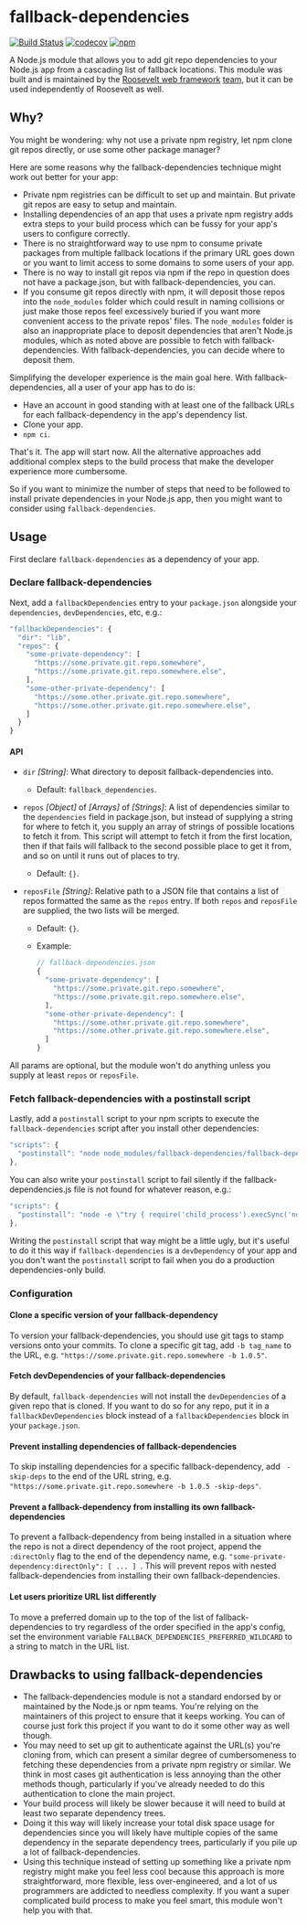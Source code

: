 # fallback-dependencies

[![Build Status](https://github.com/rooseveltframework/fallback-dependencies/workflows/CI/badge.svg
)](https://github.com/rooseveltframework/fallback-dependencies/actions?query=workflow%3ACI) [![codecov](https://codecov.io/gh/rooseveltframework/fallback-dependencies/branch/master/graph/badge.svg)](https://codecov.io/gh/rooseveltframework/fallback-dependencies) [![npm](https://img.shields.io/npm/v/fallback-dependencies.svg)](https://www.npmjs.com/package/fallback-dependencies)

A Node.js module that allows you to add git repo dependencies to your Node.js app from a cascading list of fallback locations. This module was built and is maintained by the [Roosevelt web framework](https://github.com/rooseveltframework/roosevelt) [team](https://github.com/orgs/rooseveltframework/people), but it can be used independently of Roosevelt as well.

## Why?

You might be wondering: why not use a private npm registry, let npm clone git repos directly, or use some other package manager?

Here are some reasons why the fallback-dependencies technique might work out better for your app:

- Private npm registries can be difficult to set up and maintain. But private git repos are easy to setup and maintain.
- Installing dependencies of an app that uses a private npm registry adds extra steps to your build process which can be fussy for your app's users to configure correctly.
- There is no straightforward way to use npm to consume private packages from multiple fallback locations if the primary URL goes down or you want to limit access to some domains to some users of your app.
- There is no way to install git repos via npm if the repo in question does not have a package.json, but with fallback-dependencies, you can.
- If you consume git repos directly with npm, it will deposit those repos into the `node_modules` folder which could result in naming collisions or just make those repos feel excessively buried if you want more convenient access to the private repos' files. The `node_modules` folder is also an inappropriate place to deposit dependencies that aren't Node.js modules, which as noted above are possible to fetch with fallback-dependencies. With fallback-dependencies, you can decide where to deposit them.

Simplifying the developer experience is the main goal here. With fallback-dependencies, all a user of your app has to do is:

- Have an account in good standing with at least one of the fallback URLs for each fallback-dependency in the app's dependency list.
- Clone your app.
- `npm ci`.

That's it. The app will start now. All the alternative approaches add additional complex steps to the build process that make the developer experience more cumbersome.

So if you want to minimize the number of steps that need to be followed to install private dependencies in your Node.js app, then you might want to consider using `fallback-dependencies`.

## Usage

First declare `fallback-dependencies` as a dependency of your app.

### Declare fallback-dependencies

Next, add a `fallbackDependencies` entry to your `package.json` alongside your `dependencies`, `devDependencies`, etc, e.g.:

```js
"fallbackDependencies": {
  "dir": "lib",
  "repos": {
    "some-private-dependency": [
      "https://some.private.git.repo.somewhere",
      "https://some.private.git.repo.somewhere.else",
    ],
    "some-other-private-dependency": [
      "https://some.other.private.git.repo.somewhere",
      "https://some.other.private.git.repo.somewhere.else",
    ]
  }
}
```

#### API

- `dir` *[String]*: What directory to deposit fallback-dependencies into.

  - Default: `fallback_dependencies`.

- `repos` *[Object]* of *[Arrays]* of *[Strings]*: A list of dependencies similar to the `dependencies` field in package.json, but instead of supplying a string for where to fetch it, you supply an array of strings of possible locations to fetch it from. This script will attempt to fetch it from the first location, then if that fails will fallback to the second possible place to get it from, and so on until it runs out of places to try.

  - Default: `{}`.

- `reposFile` *[String]*: Relative path to a JSON file that contains a list of repos formatted the same as the `repos` entry. If both `repos` and `reposFile` are supplied, the two lists will be merged.

  - Default: `{}`.

  - Example:

    ```js
    // fallback-dependencies.json
    {
      "some-private-dependency": [
        "https://some.private.git.repo.somewhere",
        "https://some.private.git.repo.somewhere.else",
      ],
      "some-other-private-dependency": [
        "https://some.other.private.git.repo.somewhere",
        "https://some.other.private.git.repo.somewhere.else",
      ]
    }
    ```

All params are optional, but the module won't do anything unless you supply at least `repos` or `reposFile`.

### Fetch fallback-dependencies with a postinstall script

Lastly, add a `postinstall` script to your npm scripts to execute the `fallback-dependencies` script after you install other dependencies:

```js
"scripts": {
  "postinstall": "node node_modules/fallback-dependencies/fallback-dependencies.js"
},
```

You can also write your `postinstall` script to fail silently if the fallback-dependencies.js file is not found for whatever reason, e.g.:

```js
"scripts": {
  "postinstall": "node -e \"try { require('child_process').execSync('node node_modules/fallback-dependencies/fallback-dependencies.js', { stdio: 'ignore' }) } catch (e) {}\""
},
```

Writing the `postinstall` script that way might be a little ugly, but it's useful to do it this way if `fallback-dependencies` is a `devDependency` of your app and you don't want the `postinstall` script to fail when you do a production dependencies-only build.

### Configuration

#### Clone a specific version of your fallback-dependency

To version your fallback-dependencies, you should use git tags to stamp versions onto your commits. To clone a specific git tag, add `-b tag_name` to the URL, e.g. `"https://some.private.git.repo.somewhere -b 1.0.5"`.

#### Fetch devDependencies of your fallback-dependencies

By default, `fallback-dependencies` will not install the `devDependencies` of a given repo that is cloned. If you want to do so for any repo, put it in a `fallbackDevDependencies` block instead of a `fallbackDependencies` block in your `package.json`.

#### Prevent installing dependencies of fallback-dependencies

To skip installing dependencies for a specific fallback-dependency, add ` -skip-deps` to the end of the URL string, e.g. `"https://some.private.git.repo.somewhere -b 1.0.5 -skip-deps"`.

#### Prevent a fallback-dependency from installing its own fallback-dependencies

To prevent a fallback-dependency from being installed in a situation where the repo is not a direct dependency of the root project, append the `:directOnly` flag to the end of the dependency name, e.g. `"some-private-dependency:directOnly": [ ... ] `. This will prevent repos with nested fallback-dependencies from installing their own fallback-dependencies.

#### Let users prioritize URL list differently

To move a preferred domain up to the top of the list of fallback-dependencies to try regardless of the order specified in the app's config, set the environment variable `FALLBACK_DEPENDENCIES_PREFERRED_WILDCARD` to a string to match in the URL list.

## Drawbacks to using fallback-dependencies

- The fallback-dependencies module is not a standard endorsed by or maintained by the Node.js or npm teams. You're relying on the maintainers of this project to ensure that it keeps working. You can of course just fork this project if you want to do it some other way as well though.
- You may need to set up git to authenticate against the URL(s) you're cloning from, which can present a similar degree of cumbersomeness to fetching these dependencies from a private npm registry or similar. We think in most cases git authentication is less annoying than the other methods though, particularly if you've already needed to do this authentication to clone the main project.
- Your build process will likely be slower because it will need to build at least two separate dependency trees.
- Doing it this way will likely increase your total disk space usage for dependencies since you will likely have multiple copies of the same dependency in the separate dependency trees, particularly if you pile up a lot of fallback-dependencies.
- Using this technique instead of setting up something like a private npm registry might make you feel less cool because this approach is more straightforward, more flexible, less over-engineered, and a lot of us programmers are addicted to needless complexity. If you want a super complicated build process to make you feel smart, this module won't help you with that.
